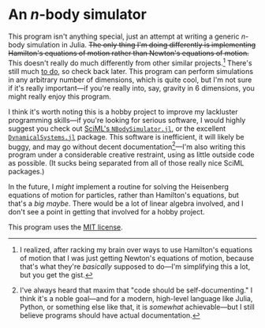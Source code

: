 # An $n$-body simulator
This program isn't anything special, just an attempt at writing a generic
$n$-body simulation in Julia. ~~The only thing I'm doing differently is
implementing Hamilton's equations of motion rather than Newton's equations of
motion.~~ This doesn't really do much differently from other similar
projects.[^1] There's still much [to do](TODO.md), so check back later. This
program can perform simulations in any arbitrary number of dimensions, which
is quite cool, but I'm not sure if it's really important—if you're really into,
say, gravity in 6 dimensions, you might really enjoy this program.

I think it's worth noting this is a hobby project to improve my lackluster
programming skills—if you're looking for serious software, I would highly
suggest you check out [SciML's `NBodySimulator.jl`][sciml], or the excellent
[`DynamicalSystems.jl`][ds] package. This software is inefficient, it will
likely be buggy, and may go without decent documentation[^2]—I'm also writing
this program under a considerable creative restraint, using as little outside
code as possible. (It sucks being separated from all of those really nice SciML
packages.)

In the future, I *might* implement a routine for solving the Heisenberg
equations of motion for particles, rather than Hamilton's equations, but
that's a *big maybe*. There would be a lot of linear algebra involved, and
I don't see a point in getting that involved for a hobby project.

This program uses the [MIT license](LICENSE).

[^1]: I realized, after racking my brain over ways to use Hamilton's equations
of motion that I was just getting Newton's equations of motion, because that's
what they're *basically* supposed to do—I'm simplifying this a lot, but you
get the gist.

[^2]: I've always heard that maxim that "code should be self-documenting."
I think it's a noble goal—and for a modern, high-level language like Julia,
Python, or something else like that, it is *somewhat* achievable—but I still
believe programs should have actual documentation.

[sciml]: https://github.com/SciML/NBodySimulator.jl

[ds]: https://juliadynamics.github.io/DynamicalSystems.jl/dev/ 
